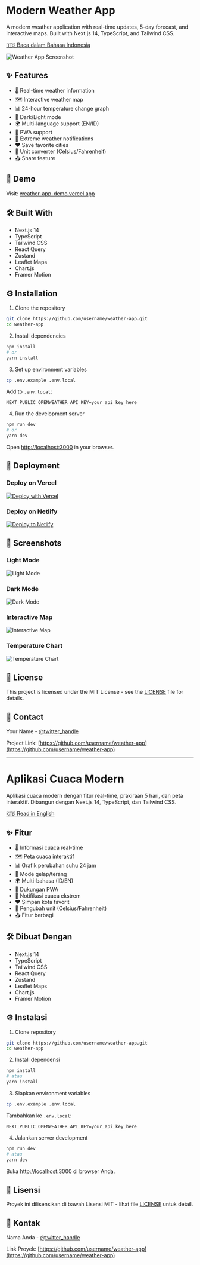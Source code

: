 # Modern Weather App

A modern weather application with real-time updates, 5-day forecast, and interactive maps. Built with Next.js 14, TypeScript, and Tailwind CSS.

[🇮🇩 Baca dalam Bahasa Indonesia](#indonesian)

![Weather App Screenshot](./screenshots/weather-app.png)

## ✨ Features

- 🌡️ Real-time weather information
- 🗺️ Interactive weather map
- 📊 24-hour temperature change graph
- 🌅 Dark/Light mode
- 🌍 Multi-language support (EN/ID)
- 📱 PWA support
- 🔔 Extreme weather notifications
- ❤️ Save favorite cities
- 🔄 Unit converter (Celsius/Fahrenheit)
- 📤 Share feature

## 🚀 Demo

Visit: [weather-app-demo.vercel.app](https://weather-app-demo.vercel.app)

## 🛠️ Built With

- Next.js 14
- TypeScript
- Tailwind CSS
- React Query
- Zustand
- Leaflet Maps
- Chart.js
- Framer Motion

## ⚙️ Installation

1. Clone the repository
```bash
git clone https://github.com/username/weather-app.git
cd weather-app
```

2. Install dependencies
```bash
npm install
# or
yarn install
```

3. Set up environment variables
```bash
cp .env.example .env.local
```

Add to `.env.local`:
```
NEXT_PUBLIC_OPENWEATHER_API_KEY=your_api_key_here
```

4. Run the development server
```bash
npm run dev
# or
yarn dev
```

Open [http://localhost:3000](http://localhost:3000) in your browser.

## 🚀 Deployment

### Deploy on Vercel

[![Deploy with Vercel](https://vercel.com/button)](https://vercel.com/new/clone?repository-url=https://github.com/username/weather-app)

### Deploy on Netlify

[![Deploy to Netlify](https://www.netlify.com/img/deploy/button.svg)](https://app.netlify.com/start/deploy?repository=https://github.com/username/weather-app)

## 📸 Screenshots

### Light Mode
![Light Mode](./screenshots/light-mode.png)

### Dark Mode
![Dark Mode](./screenshots/dark-mode.png)

### Interactive Map
![Interactive Map](./screenshots/map-view.png)

### Temperature Chart
![Temperature Chart](./screenshots/temperature-chart.png)

## 📝 License

This project is licensed under the MIT License - see the [LICENSE](LICENSE) file for details.

## 📧 Contact

Your Name - [@twitter_handle](https://twitter.com/twitter_handle)

Project Link: [https://github.com/username/weather-app](https://github.com/username/weather-app)

---

<a name="indonesian"></a>
# Aplikasi Cuaca Modern

Aplikasi cuaca modern dengan fitur real-time, prakiraan 5 hari, dan peta interaktif. Dibangun dengan Next.js 14, TypeScript, dan Tailwind CSS.

[🇬🇧 Read in English](#top)

## ✨ Fitur

- 🌡️ Informasi cuaca real-time
- 🗺️ Peta cuaca interaktif
- 📊 Grafik perubahan suhu 24 jam
- 🌅 Mode gelap/terang
- 🌍 Multi-bahasa (ID/EN)
- 📱 Dukungan PWA
- 🔔 Notifikasi cuaca ekstrem
- ❤️ Simpan kota favorit
- 🔄 Pengubah unit (Celsius/Fahrenheit)
- 📤 Fitur berbagi

## 🛠️ Dibuat Dengan

- Next.js 14
- TypeScript
- Tailwind CSS
- React Query
- Zustand
- Leaflet Maps
- Chart.js
- Framer Motion

## ⚙️ Instalasi

1. Clone repository
```bash
git clone https://github.com/username/weather-app.git
cd weather-app
```

2. Install dependensi
```bash
npm install
# atau
yarn install
```

3. Siapkan environment variables
```bash
cp .env.example .env.local
```

Tambahkan ke `.env.local`:
```
NEXT_PUBLIC_OPENWEATHER_API_KEY=your_api_key_here
```

4. Jalankan server development
```bash
npm run dev
# atau
yarn dev
```

Buka [http://localhost:3000](http://localhost:3000) di browser Anda.

## 📝 Lisensi

Proyek ini dilisensikan di bawah Lisensi MIT - lihat file [LICENSE](LICENSE) untuk detail.

## 📧 Kontak

Nama Anda - [@twitter_handle](https://twitter.com/twitter_handle)

Link Proyek: [https://github.com/username/weather-app](https://github.com/username/weather-app)
